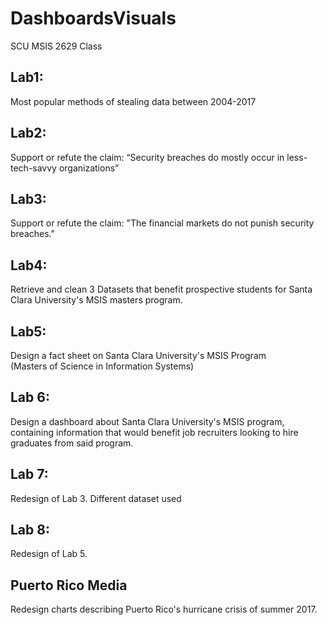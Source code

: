 # DashboardsVisuals
SCU MSIS 2629 Class

## Lab1:
Most popular methods of stealing data between 2004-2017

## Lab2:
Support or refute the claim:
“Security   breaches   do   mostly   occur   in   less-tech-savvy   organizations”

## Lab3:
Support or refute the claim:
"The financial markets do not punish security breaches."

## Lab4:
Retrieve and clean 3 Datasets that benefit prospective students
for Santa Clara University's MSIS masters program.

## Lab5:
Design a fact sheet on Santa Clara University's MSIS Program  
(Masters of Science in Information Systems)

## Lab 6:
Design a dashboard about Santa Clara University's MSIS program,
containing information that would benefit job recruiters looking to hire graduates from said program.

## Lab 7:
Redesign of Lab 3.  Different dataset used

## Lab 8:
Redesign of Lab 5.

## Puerto Rico Media
Redesign charts describing Puerto Rico's hurricane crisis of summer 2017.
